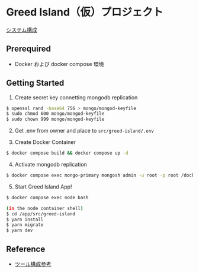 # Greed Island（仮）プロジェクト

[システム構成](./docs/system.md)

## Prerequired
- Docker および docker compose 環境

## Getting Started

1. Create secret key connetting mongodb replication
```sh
$ openssl rand -base64 756 > mongo/mongod-keyfile
$ sudo chmod 600 mongo/mongod-keyfile
$ sudo chown 999 mongo/mongod-keyfile
```

2. Get .env from owner and place to `src/greed-island/.env`

3. Create Docker Container
```sh
$ docker compose build && docker compose up -d
```

4. Activate mongodb replication
```sh
$ docker compose exec mongo-primary mongosh admin -u root -p root /docker-entrypoint-initdb.d/init.js
```

5. Start Greed Island App!
```sh
$ docker compose exec node bash

(in the node container shell)
$ cd /app/src/greed-island
$ yarn install
$ yarn migrate
$ yarn dev
```

## Reference

- [ツール構成参考](https://coinsbench.com/building-a-full-stack-nft-minting-dapp-using-hardhat-ethers-js-next-js-and-tailwindcss-4d1051a8140d)
